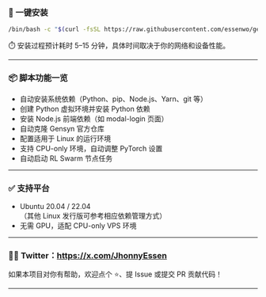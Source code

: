 ### 🚀 一键安装

```bash
/bin/bash -c "$(curl -fsSL https://raw.githubusercontent.com/essenwo/gensyn-rl-swarm-linux-setup/main/setup_rl_swarm.sh)"
```

⏱️ 安装过程预计耗时 5–15 分钟，具体时间取决于你的网络和设备性能。

---

### 📦 脚本功能一览

- 自动安装系统依赖（Python、pip、Node.js、Yarn、git 等）  
- 创建 Python 虚拟环境并安装 Python 依赖  
- 安装 Node.js 前端依赖（如 modal-login 页面）  
- 自动克隆 Gensyn 官方仓库  
- 配置适用于 Linux 的运行环境  
- 支持 CPU-only 环境，自动调整 PyTorch 设置  
- 自动启动 RL Swarm 节点任务

---

### ✅ 支持平台

- Ubuntu 20.04 / 22.04  
（其他 Linux 发行版可参考相应依赖管理方式）  
- 无需 GPU，适配 CPU-only VPS 环境

---

### 🧑‍💻 Twitter：https://x.com/JhonnyEssen


如果本项目对你有帮助，欢迎点个 ⭐️、提 Issue 或提交 PR 贡献代码！

---
